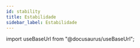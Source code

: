 ```yaml
---
id: stability
title: Estabilidade
sidebar_label: Estabilidade
---
```

import useBaseUrl from "@docusaurus/useBaseUrl";